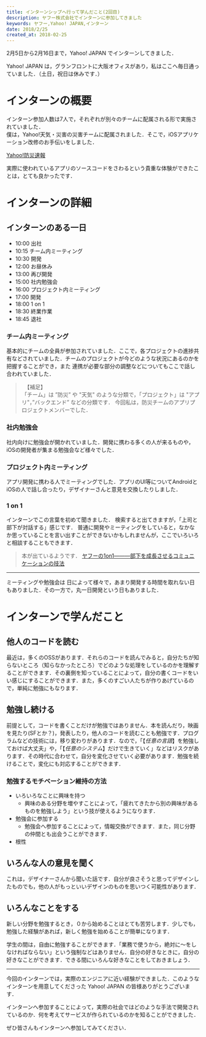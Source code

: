 ```yaml
---
title: インターンシップへ行って学んだこと(2回目)
description: ヤフー株式会社でインターンに参加してきました
keywords: ヤフー,Yahoo! JAPAN,インターン
date: 2018/2/25
created_at: 2018-02-25
---
```


2月5日から2月16日まで，Yahoo! JAPAN でインターンしてきました．

Yahoo! JAPAN は，グランフロントに大阪オフィスがあり，私はここへ毎日通っていました．（土日，祝日は休みです．）

# インターンの概要

インターン参加人数は7人で，それぞれが別々のチームに配属される形で実施されていました．  
僕は，Yahoo!天気・災害の災害チームに配属されました．そこで，iOSアプリケーション改修のお手伝いをしました．

[Yahoo!防災速報](https://emg.yahoo.co.jp/)

実際に使われているアプリのソースコードをさわるという貴重な体験ができたことは，とても良かったです．  

# インターンの詳細

## インターンのある一日

- 10:00 出社
- 10:15 チーム内ミーティング
- 10:30 開発
- 12:00 お昼休み
- 13:00 再び開発
- 15:00 社内勉強会
- 16:00 プロジェクト内ミーティング
- 17:00 開発
- 18:00 1 on 1
- 18:30 終業作業
- 18:45 退社

### チーム内ミーティング

基本的にチームの全員が参加されていました．ここで，各プロジェクトの進捗共有などされていました．チームのプロジェクトが今どのような状況にあるのかを把握することができ，また 連携が必要な部分の調整などについてもここで話し合われていました．

>　【補足】  
> 「チーム」は ”防災” や "天気" のような分類で，「プロジェクト」は "アプリ"，”バックエンド” などの分類です．
> 今回私は，防災チームのアプリプロジェクトメンバーでした．

### 社内勉強会

社内向けに勉強会が開かれていました．開発に携わる多くの人が来るものや，iOSの開発者が集まる勉強会など様々でした．

### プロジェクト内ミーティング

アプリ開発に携わる人でミーティングでした．アプリのUI等についてAndroidとiOSの人で話し合ったり，デザイナーさんと意見を交換したりしました．

### 1 on 1 

インターンでこの言葉を初めて聞きました．  検索すると出てきますが，「上司と部下が対話する」感じです．
普通に開発やミーティングをしていると，なかなか思っていることを言い出すことができないかもしれませんが，ここでいろいろと相談することもできます．  

> 本が出ているようです．
> [ヤフーの1on1―――部下を成長させるコミュニケーションの技法](http://amzn.asia/8YMHblv)

---

ミーティングや勉強会は 日によって様々で，あまり開発する時間を取れない日もありました．その一方で，丸一日開発という日もありました．

# インターンで学んだこと

## 他人のコードを読む

最近は，多くのOSSがあります．それらのコードを読んでみると，自分たちが知らないところ（知らなかったところ）でどのような処理をしているのかを理解することができます．その裏側を知っていることによって，自分の書くコードをいい感じにすることができます．また，多くのすごい人たちが作りあげているので，単純に勉強にもなります．

## 勉強し続ける

前提として，コードを書くことだけが勉強ではありません．本を読んだり，映画を見たり(SFとか？)，発表したり，他人のコードを読むことも勉強です．プログラムなどの技術には，移り変わりがあります．なので，「【*任意の言語*】を勉強しておけば大丈夫」や，「【*任意のシステム*】だけで生きていく」などはリスクがあります．その時代に合わせて，自分を変化させていく必要があります．勉強を続けることで，変化にも対応することができます．

### 勉強するモチベーション維持の方法

- いろいろなことに興味を持つ
    - 興味のある分野を増やすことによって，「疲れてきたから別の興味があるものを勉強しよう」という技が使えるようになります．
- 勉強会に参加する
    - 勉強会へ参加することによって，情報交換ができます．また，同じ分野の仲間とも出会うことができます．
- 根性

## いろんな人の意見を聞く

これは，デザイナーさんから聞いた話です．自分が良さそうと思ってデザインしたものでも，他の人がもっといいデザインのものを思いつく可能性があります．

## いろんなことをする

新しい分野を勉強するとき，０から始めることはとても苦労します．少しでも，勉強した経験があれば，新しく勉強を始めることが簡単になります．  

学生の間は，自由に勉強することができます．「業務で使うから，絶対に～をしなければならない」という強制などはありません．自分の好きなときに，自分の好きなことができます．できる間にいろんな好きなことをしておきましょう．

---

今回のインターンでは，実際のエンジニアに近い経験ができました．このようなインターンを用意してくださった Yahoo! JAPAN の皆様ありがとうございます．

インターンへ参加することによって，実際の社会ではどのような手法で開発されているのか．何を考えてサービスが作られているのかを知ることができました．

ぜひ皆さんもインターンへ参加してみてください．

